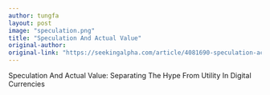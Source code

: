 ```yaml
---
author: tungfa
layout: post
image: "speculation.png"
title: "Speculation And Actual Value"
original-author: 
original-link: "https://seekingalpha.com/article/4081690-speculation-actual-value-separating-hype-utility-digital-currencies"
---
```

Speculation And Actual Value: Separating The Hype From Utility In Digital Currencies
